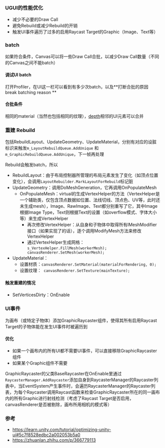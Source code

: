 ### UGUI的性能优化

-   减少不必要的Draw Call
-   避免Rebuild或减少Rebuild的开销
-   触发UI事件遍历了过多的启用Raycast Target的Graphic（Image、Text等）

### batch

如果符合条件，Canvas可以将一些Draw Call合批，以减少Draw Call数量（不同的Canvas之间不能batch）

#### 调试UI batch

打开Profiler，在UI这一栏可以看到有多少次batch，以及**打断合批的原因 break batching reason **

#### 合批条件

相同的material（当然也包括相同的纹理），[depth](https://zhuanlan.zhihu.com/p/339387759)相邻的UI元素可以合并

### 重建 Rebuild

包括RebuildLayout、UpdateGeometry、UpdateMaterial，分别有对应的设脏标识来触发```m_LayoutRebuildQueue.AddUnique``` 和 ```m_GraphicRebuildQueue.AddUnique```，下一帧再处理

Rebuild会触发batch，所以

-   RebuildLayout：由于布局控制器所管理的布局元素发生了变化（如顶点位置变化），会调用```LayoutRebuilder.MarkLayoutForRebuild```标记脏
-   UpdateGeometry：调用DoMeshGeneration，它再调用OnPopulateMesh
    -   OnPopulateMesh：virtual的生成VertexHelper的方法（VertexHelper是一个辅助类，仅包含顶点数据如位置、法线切线、顶点色、UV等，此时还未生成mesh），Image、RawImage、Text都分别重写了它，其中Image根据Image Type，Text则根据Text的设置（如overflow模式、字体大小等）来生成VertexHelper
        -   再次修改VertexHelper：从自身和子物体中取得所有IMeshModifier接口（如果实现了的话），逐个调用ModifyMesh方法来修改VertexHelper
        -   通过VertexHelper生成网格：```s_VertexHelper.FillMesh(workerMesh); canvasRenderer.SetMesh(workerMesh);```
-   UpdateMaterial：
    -   设置材质：```canvasRenderer.SetMaterial(materialForRendering, 0);```
    -   设置纹理：``` canvasRenderer.SetTexture(mainTexture);```

#### 触发重建的情况

-   SetVerticesDirty：OnEnable

### UI事件

为画布（或特定子物体）添加GraphicRaycaster组件，使得其所有启用Raycast Target的子物体能在发生UI事件时被遍历到

#### 优化

-   如果一个画布内的所有UI都不需要UI事件，可以直接移除GraphicRaycaster组件
-   如果某个Graphic组件不需要

GraphicRaycaster的父类BaseRaycaster在OnEnable里通过```RaycasterManager.AddRaycaster```添加自身到RaycasterManager的Raycaster列表中，当EventSystem产生事件时，会遍历RaycasterManager的Raycaster列表，为每个Raycaster调用Raycast函数来检查GraphicRaycaster所在的同一画布内的所有Graphic进行射线检测（考虑了Raycast Target是否启用，canvasRenderer是否被剔除，画布所用相机的模式等）

### 参考

-   https://learn.unity.com/tutorial/optimizing-unity-ui#5c7f8528edbc2a002053b5a0
-   https://zhuanlan.zhihu.com/p/366779113

